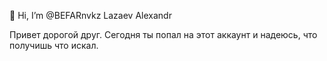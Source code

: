 👋 Hi, I’m @BEFARnvkz Lazaev Alexandr
 
Привет дорогой друг. Сегодня ты попал на этот аккаунт и надеюсь, что получишь что искал.
